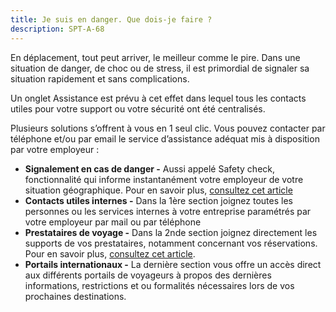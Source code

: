 ```yaml
---
title: Je suis en danger. Que dois-je faire ?
description: SPT-A-68
---
```


En déplacement, tout peut arriver, le meilleur comme le pire. Dans une situation de danger, de choc ou de stress, il est primordial de signaler sa situation rapidement et sans complications.

Un onglet Assistance est prévu à cet effet dans lequel tous les contacts utiles pour votre support ou votre sécurité ont été centralisés.

Plusieurs solutions s’offrent à vous en 1 seul clic. Vous pouvez contacter par téléphone et/ou par email le service d’assistance adéquat mis à disposition par votre employeur :

* **Signalement en cas de danger -** Aussi appelé Safety check, fonctionnalité qui informe instantanément votre employeur de votre situation géographique. Pour en savoir plus, [consultez cet article](/fr/support-and-assistance/a-quoi-servent-les-boutons-de-signalement-en-cas-de-danger)
* **Contacts utiles internes -** Dans la 1ère section joignez toutes les personnes ou les services internes à votre entreprise paramétrés par votre employeur par mail ou par téléphone
* **Prestataires de voyage -** Dans la 2nde section joignez directement les supports de vos prestataires, notamment concernant vos réservations. Pour en savoir plus, [consultez cet article](/fr/support-and-assistance/j-ai-un-probleme-avec-une-reservation-comment-contacter-un-support).
* **Portails internationaux -** La dernière section vous offre un accès direct aux différents portails de voyageurs à propos des dernières informations, restrictions et ou formalités nécessaires lors de vos prochaines destinations.